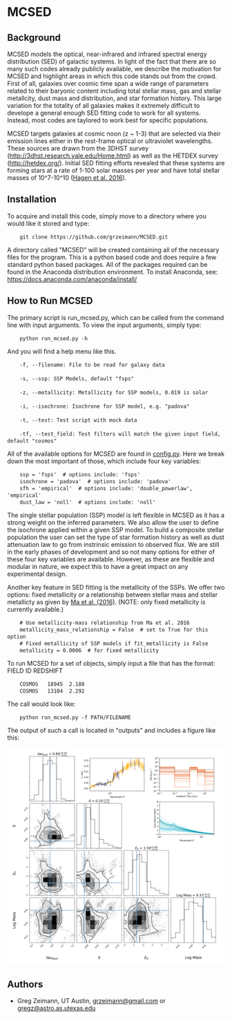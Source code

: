 # MCSED

## Background
MCSED models the optical, near-infrared and infrared spectral energy distribution (SED) of galactic systems.  In light of the fact that there are so many such codes already publicly available, we describe the motivation for MCSED and highlight areas in which this code stands out from the crowd.  First of all, galaxies over cosmic time span a wide range of parameters related to their baryonic content including total stellar mass, gas and stellar metallcity, dust mass and distribution, and star formation history.  This large variation for the totality of all galaxies makes it extremely difficult to develope a general enough SED fitting code to work for all systems.  Instead, most codes are taylored to work best for specific populations.  

MCSED targets galaxies at cosmic noon (z ~ 1-3) that are selected via their emission lines either in the rest-frame optical or ultraviolet wavelengths.  These sources are drawn from the 3DHST survey (http://3dhst.research.yale.edu/Home.html) as well as the HETDEX survey (http://hetdex.org/).  Initial SED fitting efforts revealed that these systems are forming stars at a rate of 1-100 solar masses per year and have total stellar masses of 10^7-10^10 ([Hagen et al. 2016](http://adsabs.harvard.edu/abs/2016ApJ...817...79H)).  

## Installation
To acquire and install this code, simply move to a directory where you would like it stored and type:

        git clone https://github.com/grzeimann/MCSED.git

A directory called "MCSED" will be created containing all of the necessary files for the program.  This is a python based code and does require a few standard python based packages.  All of the packages required can be found in the Anaconda distribution environment.  To install Anaconda, see:
https://docs.anaconda.com/anaconda/install/

## How to Run MCSED
The primary script is run_mcsed.py, which can be called from the command line with input arguments.  To view the input arguments, simply type:

        python run_mcsed.py -h

And you will find a help menu like this.
  
        -f, --filename: File to be read for galaxy data
                        
        -s, --ssp: SSP Models, default "fsps"
                        
        -z, --metallicity: Metallicity for SSP models, 0.019 is solar
                        
        -i, --isochrone: Isochrone for SSP model, e.g. "padova"
                        
        -t, --test: Test script with mock data
                        
        -tf, --test_field: Test filters will match the given input field, default "cosmos"
        
All of the available options for MCSED are found in [config.py](https://github.com/grzeimann/MCSED/edit/master/config.py).  Here we break down the most important of those, which include four key variables:

        ssp = 'fsps'  # options include: 'fsps'
        isochrone = 'padova'  # options include: 'padova'
        sfh = 'empirical'  # options include: 'double_powerlaw', 'empirical'
        dust_law = 'noll'  # options include: 'noll'

The single stellar population (SSP) model is left flexible in MCSED as it has a strong weight on the inferred parameters.  We also allow the user to define the isochrone applied within a given SSP model.  To build a composite stellar population the user can set the type of star formation history as well as dust attenuation law to go from instrinsic emission to observed flux.  We are still in the early phases of development and so not many options for either of these four key variables are available.  However, as these are flexible and modular in nature, we expect this to have a great impact on any experimental design.

Another key feature in SED fitting is the metallicity of the SSPs.  We offer two options: fixed metallicity or a relationship between stellar mass and stellar metallicty as given by [Ma et al. (2016)](http://adsabs.harvard.edu/abs/2016MNRAS.456.2140M). (NOTE: only fixed metallicity is currently available.)

        # Use metallicity-mass relationship from Ma et al. 2016
        metallicity_mass_relationship = False  # set to True for this option
        # Fixed metallicity of SSP models if fit_metallicity is False
        metallicity = 0.0006  # for fixed metallicity

To run MCSED for a set of objects, simply input a file that has the format: FIELD ID REDSHIFT

        COSMOS   18945  2.188
        COSMOS   13104  2.292

The call would look like:

        python run_mcsed.py -f PATH/FILENAME 
        
The output of such a call is located in "outputs" and includes a figure like this:
<p align="center">
  <img src="example_triangle.png" width="650"/>
</p>

## Authors

* Greg Zeimann, UT Austin, grzeimann@gmail.com or gregz@astro.as.utexas.edu
